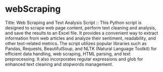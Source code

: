 # webScraping
Title: Web Scraping and Text Analysis Script
::
This Python script is designed to scrape web page content, perform text cleaning and analysis, and save the results to an Excel file. It provides a convenient way to extract information from web articles and analyze their sentiment, readability, and other text-related metrics.
The script utilizes popular libraries such as Pandas, Requests, BeautifulSoup, and NLTK (Natural Language Toolkit) for efficient data handling, web scraping, HTML parsing, and text preprocessing. It also incorporates regular expressions and glob for enhanced text cleaning and stopwords management.
